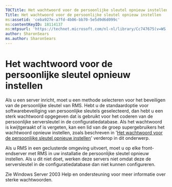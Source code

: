 ```yaml
---
TOCTitle: Het wachtwoord voor de persoonlijke sleutel opnieuw instellen
Title: Het wachtwoord voor de persoonlijke sleutel opnieuw instellen
ms:assetid: 'ceba927e-a7fd-4b06-bb70-5e5d9d6d099c'
ms:contentKeyID: 18114137
ms:mtpsurl: 'https://technet.microsoft.com/nl-nl/library/Cc747675(v=WS.10)'
author: SharonSears
ms.author: SharonSears
---
```


Het wachtwoord voor de persoonlijke sleutel opnieuw instellen
=============================================================

Als u een server inricht, moet u een methode selecteren voor het beveiligen van de persoonlijke sleutel van RMS. Hebt u de standaardoptie voor softwarebeveiliging van persoonlijke sleutels geselecteerd, dan hebt u een sterk wachtwoord opgegeven dat is gebruikt voor het coderen van de persoonlijke serversleutel in de configuratiedatabase. Als het wachtwoord is kwijtgeraakt of is vergeten, kan een lid van de groep supergebruikers het wachtwoord opnieuw instellen, zoals beschreven in '[Het wachtwoord voor de persoonlijke sleutel opnieuw instellen](https://technet.microsoft.com/f71df255-fe19-4e07-810e-87309a5e8e88)' verderop in dit onderwerp.

Als u RMS in een geclusterde omgeving uitvoert, moet u op elke front-endserver met RMS in uw installatie de persoonlijke sleutel opnieuw instellen. Als u dit niet doet, werken deze servers niet omdat deze de serversleutel in de configuratiedatabase dan niet kunnen configureren.

Zie Windows Server 2003 Help en ondersteuning voor meer informatie over sterke wachtwoorden.
